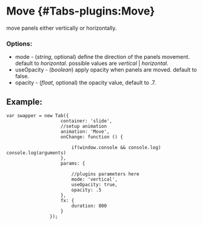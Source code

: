 Move {#Tabs-plugins:Move}
============

move panels either vertically or horizontally.

### Options:

* mode  - (*string*, optional) define the direction of the panels movement. default to *horizontal*. possible values are *vertical* | *horizontal*.
* useOpacity  - (*boolean*) apply opacity when panels are moved. default to false.
* opacity  - (*float*, optional) the opacity value, default to .7.

## Example:

	
	var swapper = new Tab({
						container: 'slide', 
						//setup animation
						animation: 'Move',
						onChange: function () {

							if(window.console && console.log) console.log(arguments)
						}, 
						params: {
						
							//plugins parameters here
							mode: 'vertical',
							useOpacity: true,
							opacity: .5
						},
						fx: {
							duration: 800
						}
					});

